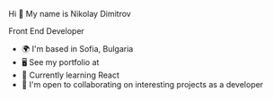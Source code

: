 Hi 👋 My name is Nikolay Dimitrov

Front End Developer

- 🌍 I'm based in Sofia, Bulgaria
- 🖥️ See my portfolio at
- 🧠 Currently learning React
- 🤝 I'm open to collaborating on interesting projects as a developer


<!--
**ndimitrov10/ndimitrov10** is a ✨ _special_ ✨ repository because its `README.md` (this file) appears on your GitHub profile.

Here are some ideas to get you started:

- 🔭 I’m currently working on ...
- 🌱 I’m currently learning ...
- 👯 I’m looking to collaborate on ...
- 🤔 I’m looking for help with ...
- 💬 Ask me about ...
- 📫 How to reach me: ...
- 😄 Pronouns: ...
- ⚡ Fun fact: ...
-->
